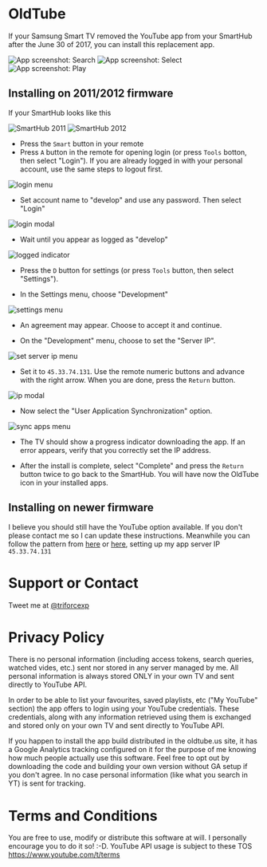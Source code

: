 # OldTube

If your Samsung Smart TV removed the YouTube app from your SmartHub after the June 30 of 2017, you can install this replacement app. 

![App screenshot: Search](/img/search.png)
![App screenshot: Select](/img/select.png)
![App screenshot: Play](/img/play.png)


## Installing on 2011/2012 firmware 

If your SmartHub looks like this 

![SmartHub 2011](/img/smarthub-2011.png)
![SmartHub 2012](/img/smarthub-2012.jpg)


- Press the `Smart` button in your remote
- Press `A` button in the remote for opening login (or press `Tools` botton, then select "Login"). If you are already logged in with your personal account, use the same steps to logout first.

![login menu](/img/login-menu-2011.png)

- Set account name to "develop" and use any password. Then select "Login"

![login modal](/img/login-modal-2011.png)

- Wait until you appear as logged as "develop"

![logged indicator](/img/logged-indicator-2011.png)

- Press the `D` button for settings (or press `Tools` button, then select "Settings").

- In the Settings menu, choose "Development"

![settings menu](/img/settings-menu-2011.png)

- An agreement may appear. Choose to accept it and continue.

- On the "Development" menu, choose to set the "Server IP". 

![set server ip menu](/img/set-ip-menu-2011.png)

- Set it to `45.33.74.131`. Use the remote numeric buttons and advance with the right arrow. When you are done, press the `Return` button.

![ip modal](/img/ip-modal-2011.png)

- Now select the "User Application Synchronization" option.

![sync apps menu](/img/sync-apps-menu-2011.png)

- The TV should show a progress indicator downloading the app. If an error appears, verify that you correctly set the IP address.

- After the install is complete, select "Complete" and press the `Return` button twice to go back to the SmartHub. You will have now the OldTube icon in your installed apps.

## Installing on newer firmware 

I believe you should still have the YouTube option available. If you don't please contact me so I can update these instructions. Meanwhile you can follow the pattern from [here](http://developer.samsung.com/tv/develop/legacy-platform-library/d20/index) or [here](http://developer.samsung.com/tv/develop/legacy-platform-library/art00121/index), setting up my app server IP `45.33.74.131`


# Support or Contact

Tweet me at [@triforcexp](https://twitter.com/triforcexp)

# Privacy Policy

There is no personal information (including access tokens, search queries, watched vides, etc.) sent nor stored in any server managed by me. All personal information is always stored ONLY in your own TV and sent directly to YouTube API.

In order to be able to list your favourites, saved playlists, etc ("My YouTube" section) the app offers to login using your YouTube credentials. These credentials, along with any information retrieved using them is exchanged and stored only on your own TV and sent directly to YouTube API. 

If you happen to install the app build distributed in the oldtube.us site, it has a Google Analytics tracking configured on it for the purpose of me knowing how much people actually use this software. Feel free to opt out by downloading the code and building your own version without GA setup if you don't agree. In no case personal information (like what you search in YT) is sent for tracking.

# Terms and Conditions

You are free to use, modify or distribute this software at will. I personally encourage you to do it so! :-D.
YouTube API usage is subject to these TOS https://www.youtube.com/t/terms

